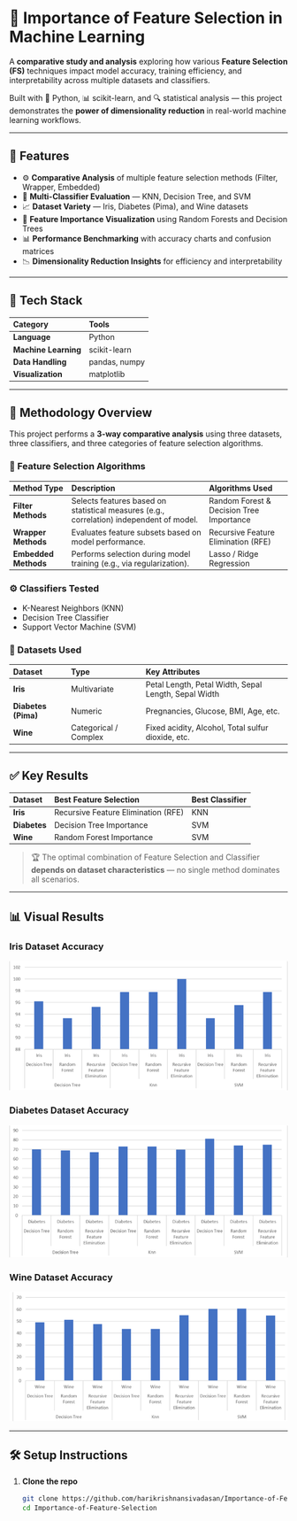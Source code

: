 # 🧠 Importance of Feature Selection in Machine Learning

A **comparative study and analysis** exploring how various **Feature Selection (FS)** techniques impact model accuracy, training efficiency, and interpretability across multiple datasets and classifiers.

Built with 🐍 Python, 📊 scikit-learn, and 🔍 statistical analysis — this project demonstrates the **power of dimensionality reduction** in real-world machine learning workflows.

---

## 🚀 Features

- ⚙️ **Comparative Analysis** of multiple feature selection methods (Filter, Wrapper, Embedded)
- 🤖 **Multi-Classifier Evaluation** — KNN, Decision Tree, and SVM
- 📈 **Dataset Variety** — Iris, Diabetes (Pima), and Wine datasets
- 🧩 **Feature Importance Visualization** using Random Forests and Decision Trees
- 📊 **Performance Benchmarking** with accuracy charts and confusion matrices
- 📉 **Dimensionality Reduction Insights** for efficiency and interpretability

---

## 🧱 Tech Stack

| Category | Tools |
| :--- | :--- |
| **Language** | Python |
| **Machine Learning** | scikit-learn |
| **Data Handling** | pandas, numpy |
| **Visualization** | matplotlib |

---

## 🔬 Methodology Overview

This project performs a **3-way comparative analysis** using three datasets, three classifiers, and three categories of feature selection algorithms.

### 🧠 Feature Selection Algorithms

| Method Type | Description | Algorithms Used |
| :--- | :--- | :--- |
| **Filter Methods** | Selects features based on statistical measures (e.g., correlation) independent of model. | Random Forest & Decision Tree Importance |
| **Wrapper Methods** | Evaluates feature subsets based on model performance. | Recursive Feature Elimination (RFE) |
| **Embedded Methods** | Performs selection during model training (e.g., via regularization). | Lasso / Ridge Regression |

### ⚙️ Classifiers Tested
- K-Nearest Neighbors (KNN)  
- Decision Tree Classifier  
- Support Vector Machine (SVM)

### 🧩 Datasets Used

| Dataset | Type | Key Attributes |
| :--- | :--- | :--- |
| **Iris** | Multivariate | Petal Length, Petal Width, Sepal Length, Sepal Width |
| **Diabetes (Pima)** | Numeric | Pregnancies, Glucose, BMI, Age, etc. |
| **Wine** | Categorical / Complex | Fixed acidity, Alcohol, Total sulfur dioxide, etc. |

---

## ✅ Key Results

| Dataset | Best Feature Selection | Best Classifier |
| :--- | :--- | :--- |
| **Iris** | Recursive Feature Elimination (RFE) | KNN |
| **Diabetes** | Decision Tree Importance | SVM |
| **Wine** | Random Forest Importance | SVM |

> 🏆 The optimal combination of Feature Selection and Classifier **depends on dataset characteristics** — no single method dominates all scenarios.

---

## 📊 Visual Results

### Iris Dataset Accuracy
![Accuracy Chart of Iris Data](Picture2.png)

### Diabetes Dataset Accuracy
![Accuracy Chart of Diabetes Data](Picture1.png)

### Wine Dataset Accuracy
![Accuracy Chart of Wine Data](Picture3.png)

---

## 🛠️ Setup Instructions

1. **Clone the repo**
   ```bash
   git clone https://github.com/harikrishnansivadasan/Importance-of-Feature-Selection.git
   cd Importance-of-Feature-Selection


